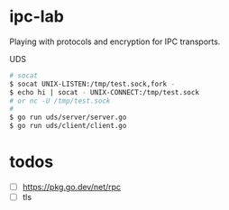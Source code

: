 # ipc-lab
Playing with protocols and encryption for IPC transports.

UDS

````sh
# socat
$ socat UNIX-LISTEN:/tmp/test.sock,fork -
$ echo hi | socat - UNIX-CONNECT:/tmp/test.sock
# or nc -U /tmp/test.sock
#
$ go run uds/server/server.go
$ go run uds/client/client.go
````

# todos
- [ ] https://pkg.go.dev/net/rpc
- [ ] tls
